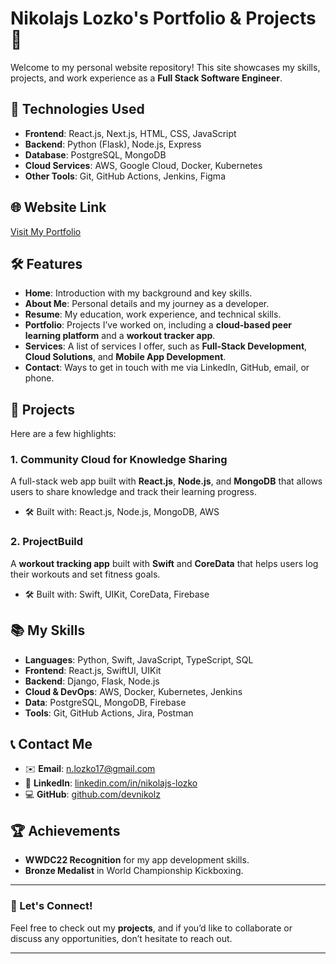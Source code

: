 # Nikolajs Lozko's Portfolio & Projects 🚀

Welcome to my personal website repository! This site showcases my skills, projects, and work experience as a **Full Stack Software Engineer**.

## 🔧 Technologies Used

- **Frontend**: React.js, Next.js, HTML, CSS, JavaScript
- **Backend**: Python (Flask), Node.js, Express
- **Database**: PostgreSQL, MongoDB
- **Cloud Services**: AWS, Google Cloud, Docker, Kubernetes
- **Other Tools**: Git, GitHub Actions, Jenkins, Figma

## 🌐 Website Link
[Visit My Portfolio](https://devnikolz.github.io/devnikolzsite.github.io/)

## 🛠️ Features

- **Home**: Introduction with my background and key skills.
- **About Me**: Personal details and my journey as a developer.
- **Resume**: My education, work experience, and technical skills.
- **Portfolio**: Projects I’ve worked on, including a **cloud-based peer learning platform** and a **workout tracker app**.
- **Services**: A list of services I offer, such as **Full-Stack Development**, **Cloud Solutions**, and **Mobile App Development**.
- **Contact**: Ways to get in touch with me via LinkedIn, GitHub, email, or phone.

## 🚀 Projects

Here are a few highlights:

### 1. **Community Cloud for Knowledge Sharing**  
A full-stack web app built with **React.js**, **Node.js**, and **MongoDB** that allows users to share knowledge and track their learning progress.

- 🛠️ Built with: React.js, Node.js, MongoDB, AWS

### 2. **ProjectBuild**  
A **workout tracking app** built with **Swift** and **CoreData** that helps users log their workouts and set fitness goals.

- 🛠️ Built with: Swift, UIKit, CoreData, Firebase

## 📚 My Skills

- **Languages**: Python, Swift, JavaScript, TypeScript, SQL
- **Frontend**: React.js, SwiftUI, UIKit
- **Backend**: Django, Flask, Node.js
- **Cloud & DevOps**: AWS, Docker, Kubernetes, Jenkins
- **Data**: PostgreSQL, MongoDB, Firebase
- **Tools**: Git, GitHub Actions, Jira, Postman

## 📞 Contact Me

- ✉️ **Email**: [n.lozko17@gmail.com](mailto:n.lozko17@gmail.com)
- 🔗 **LinkedIn**: [linkedin.com/in/nikolajs-lozko](https://www.linkedin.com/in/nikolajs-lozko)
- 💻 **GitHub**: [github.com/devnikolz](https://github.com/devnikolz)

## 🏆 Achievements

- **WWDC22 Recognition** for my app development skills.
- **Bronze Medalist** in World Championship Kickboxing.

---

### 🤝 Let's Connect!

Feel free to check out my **projects**, and if you’d like to collaborate or discuss any opportunities, don’t hesitate to reach out.

---

